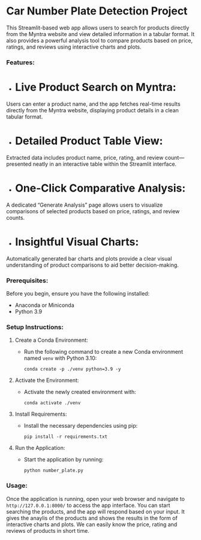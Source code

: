 # Car Number Plate Detection Project

This Streamlit-based web app allows users to search for products directly from the Myntra website and view detailed information in a tabular format. It also provides a powerful analysis tool to compare products based on price, ratings, and reviews using interactive charts and plots.

### **Features:**

- # Live Product Search on Myntra: 
Users can enter a product name, and the app fetches real-time results directly from the Myntra website, displaying product details in a clean tabular format.
- # Detailed Product Table View:
 Extracted data includes product name, price, rating, and review count—presented neatly in an interactive table within the Streamlit interface.
- # One-Click Comparative Analysis:
A dedicated “Generate Analysis” page allows users to visualize comparisons of selected products based on price, ratings, and review counts.
- # Insightful Visual Charts:
Automatically generated bar charts and plots provide a clear visual understanding of product comparisons to aid better decision-making.

### **Prerequisites:**

Before you begin, ensure you have the following installed:

- Anaconda or Miniconda
- Python 3.9

### **Setup Instructions:**

1. Create a Conda Environment:
   - Run the following command to create a new Conda environment named `venv` with Python 3.10:
     ```
     conda create -p ./venv python=3.9 -y

     ```

2. Activate the Environment:
   - Activate the newly created environment with:
     ```
     conda activate ./venv
     ```

3. Install Requirements:
   - Install the necessary dependencies using pip:
     ```
     pip install -r requirements.txt
     ```

4. Run the Application:
   - Start the application by running:
     ```
     python number_plate.py
     ```

### **Usage:**

Once the application is running, open your web browser and navigate to `http://127.0.0.1:8000/` to access the app interface. You can start searching the products, and the app will respond based on your input. It gives the anaylis of the products and shows the results in the form of interactive charts and plots. We can easily know the price, rating and reviews of products in short time. 
